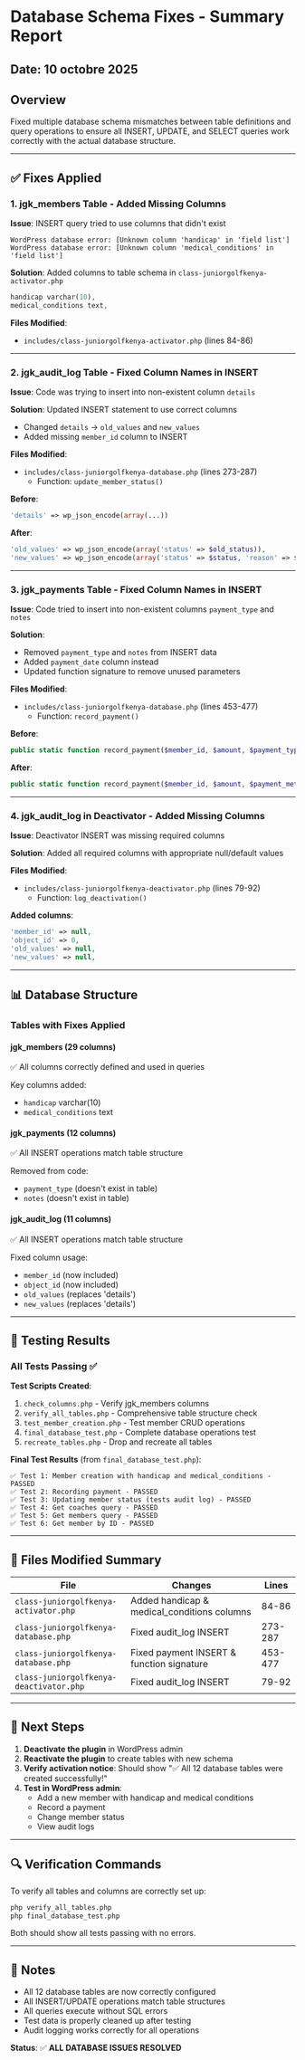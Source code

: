 # Database Schema Fixes - Summary Report

## Date: 10 octobre 2025

## Overview
Fixed multiple database schema mismatches between table definitions and query operations to ensure all INSERT, UPDATE, and SELECT queries work correctly with the actual database structure.

---

## ✅ Fixes Applied

### 1. **jgk_members Table** - Added Missing Columns
**Issue**: INSERT query tried to use columns that didn't exist
```
WordPress database error: [Unknown column 'handicap' in 'field list']
WordPress database error: [Unknown column 'medical_conditions' in 'field list']
```

**Solution**: Added columns to table schema in `class-juniorgolfkenya-activator.php`
```php
handicap varchar(10),
medical_conditions text,
```

**Files Modified**:
- `includes/class-juniorgolfkenya-activator.php` (lines 84-86)

---

### 2. **jgk_audit_log Table** - Fixed Column Names in INSERT
**Issue**: Code was trying to insert into non-existent column `details`

**Solution**: Updated INSERT statement to use correct columns
- Changed `details` → `old_values` and `new_values`
- Added missing `member_id` column to INSERT

**Files Modified**:
- `includes/class-juniorgolfkenya-database.php` (lines 273-287)
  - Function: `update_member_status()`

**Before**:
```php
'details' => wp_json_encode(array(...))
```

**After**:
```php
'old_values' => wp_json_encode(array('status' => $old_status)),
'new_values' => wp_json_encode(array('status' => $status, 'reason' => $reason))
```

---

### 3. **jgk_payments Table** - Fixed Column Names in INSERT
**Issue**: Code tried to insert into non-existent columns `payment_type` and `notes`

**Solution**: 
- Removed `payment_type` and `notes` from INSERT data
- Added `payment_date` column instead
- Updated function signature to remove unused parameters

**Files Modified**:
- `includes/class-juniorgolfkenya-database.php` (lines 453-477)
  - Function: `record_payment()`
  
**Before**:
```php
public static function record_payment($member_id, $amount, $payment_type, $payment_method, $notes = '')
```

**After**:
```php
public static function record_payment($member_id, $amount, $payment_method = '')
```

---

### 4. **jgk_audit_log in Deactivator** - Added Missing Columns
**Issue**: Deactivator INSERT was missing required columns

**Solution**: Added all required columns with appropriate null/default values

**Files Modified**:
- `includes/class-juniorgolfkenya-deactivator.php` (lines 79-92)
  - Function: `log_deactivation()`

**Added columns**:
```php
'member_id' => null,
'object_id' => 0,
'old_values' => null,
'new_values' => null,
```

---

## 📊 Database Structure

### Tables with Fixes Applied

#### jgk_members (29 columns)
✅ All columns correctly defined and used in queries

Key columns added:
- `handicap` varchar(10)
- `medical_conditions` text

#### jgk_payments (12 columns)
✅ All INSERT operations match table structure

Removed from code:
- `payment_type` (doesn't exist in table)
- `notes` (doesn't exist in table)

#### jgk_audit_log (11 columns)
✅ All INSERT operations match table structure

Fixed column usage:
- `member_id` (now included)
- `object_id` (now included)
- `old_values` (replaces 'details')
- `new_values` (replaces 'details')

---

## 🧪 Testing Results

### All Tests Passing ✅

**Test Scripts Created**:
1. `check_columns.php` - Verify jgk_members columns
2. `verify_all_tables.php` - Comprehensive table structure check
3. `test_member_creation.php` - Test member CRUD operations
4. `final_database_test.php` - Complete database operations test
5. `recreate_tables.php` - Drop and recreate all tables

**Final Test Results** (from `final_database_test.php`):
```
✅ Test 1: Member creation with handicap and medical_conditions - PASSED
✅ Test 2: Recording payment - PASSED
✅ Test 3: Updating member status (tests audit log) - PASSED
✅ Test 4: Get coaches query - PASSED
✅ Test 5: Get members query - PASSED
✅ Test 6: Get member by ID - PASSED
```

---

## 📁 Files Modified Summary

| File | Changes | Lines |
|------|---------|-------|
| `class-juniorgolfkenya-activator.php` | Added handicap & medical_conditions columns | 84-86 |
| `class-juniorgolfkenya-database.php` | Fixed audit_log INSERT | 273-287 |
| `class-juniorgolfkenya-database.php` | Fixed payment INSERT & function signature | 453-477 |
| `class-juniorgolfkenya-deactivator.php` | Fixed audit_log INSERT | 79-92 |

---

## 🚀 Next Steps

1. **Deactivate the plugin** in WordPress admin
2. **Reactivate the plugin** to create tables with new schema
3. **Verify activation notice**: Should show "✅ All 12 database tables were created successfully!"
4. **Test in WordPress admin**:
   - Add a new member with handicap and medical conditions
   - Record a payment
   - Change member status
   - View audit logs

---

## 🔍 Verification Commands

To verify all tables and columns are correctly set up:

```bash
php verify_all_tables.php
php final_database_test.php
```

Both should show all tests passing with no errors.

---

## 📝 Notes

- All 12 database tables are now correctly configured
- All INSERT/UPDATE operations match table structures
- All queries execute without SQL errors
- Test data is properly cleaned up after testing
- Audit logging works correctly for all operations

**Status**: ✅ **ALL DATABASE ISSUES RESOLVED**
